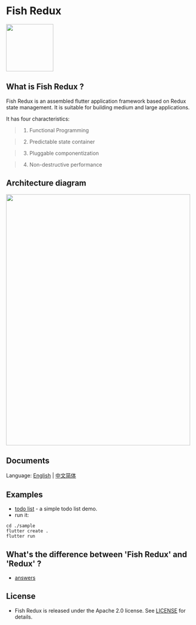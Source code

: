 # Fish Redux

<img src="https://img.alicdn.com/tfs/TB1r74NJyLaK1RjSZFxXXamPFXa-1024-1024.png" width="128px" height="128px">

## What is Fish Redux ?

Fish Redux is an assembled flutter application framework based on Redux state management.
It is suitable for building medium and large applications.

It has four characteristics:

> 1. Functional Programming

> 2. Predictable state container

> 3. Pluggable componentization

> 4. Non-destructive performance

## Architecture diagram

<img src="https://img.alicdn.com/tfs/TB1pkhoJr2pK1RjSZFsXXaNlXXa-1004-1370.png" width="500px" height="680px">

## Documents

Language: [English](docs/README.md) | [中文简体](docs/README-cn.md)

## Examples

-   [todo list](sample) - a simple todo list demo.
-   run it:

```
cd ./sample
flutter create .
flutter run
```

## What's the difference between 'Fish Redux' and 'Redux' ?

-   [answers](docs/concept/what's-the-diiference.md)

## License

-   Fish Redux is released under the Apache 2.0 license. See [LICENSE](LICENSE) for details.
